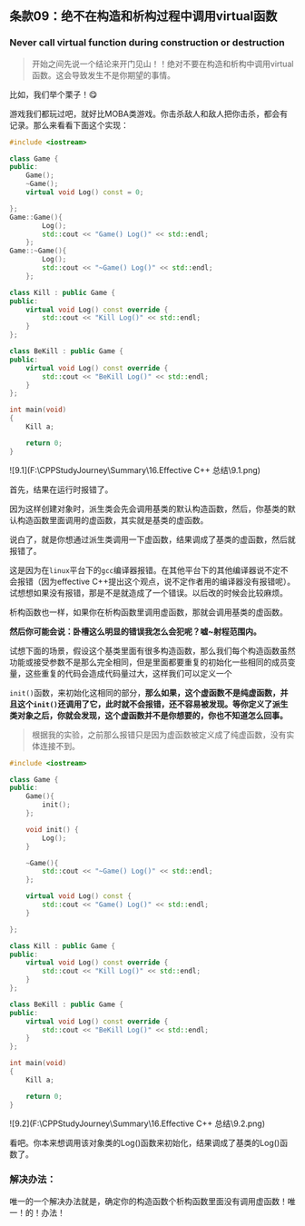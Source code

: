 ## 条款09：绝不在构造和析构过程中调用virtual函数

### Never call virtual function during construction or destruction

> 开始之间先说一个结论来开门见山！！绝对不要在构造和析构中调用virtual函数。这会导致发生不是你期望的事情。

比如，我们举个栗子！:yum:

游戏我们都玩过吧，就好比MOBA类游戏。你击杀敌人和敌人把你击杀，都会有记录。那么来看看下面这个实现：

```cpp
#include <iostream>

class Game {
public:
    Game();
    ~Game();
    virtual void Log() const = 0;

};
Game::Game(){
        Log();
        std::cout << "Game() Log()" << std::endl;
    };
Game::~Game(){
        Log();
        std::cout << "~Game() Log()" << std::endl;
    };

class Kill : public Game {
public:
    virtual void Log() const override {
        std::cout << "Kill Log()" << std::endl;
    }
};

class BeKill : public Game {
public:
    virtual void Log() const override {
        std::cout << "BeKill Log()" << std::endl;
    }
};

int main(void)
{
    Kill a;

    return 0;
}

```

![9.1](F:\CPPStudyJourney\Summary\16.Effective C++ 总结\9.1.png)

首先，结果在运行时报错了。

因为这样创建对象时，派生类会先会调用基类的默认构造函数，然后，你基类的默认构造函数里面调用的虚函数，其实就是基类的虚函数。

说白了，就是你想通过派生类调用一下虚函数，结果调成了基类的虚函数，然后就报错了。

这是因为在`linux`平台下的`gcc`编译器报错。在其他平台下的其他编译器说不定不会报错（因为effective C++提出这个观点，说不定作者用的编译器没有报错呢）。试想想如果没有报错，那是不是就造成了一个错误。以后改的时候会比较麻烦。

析构函数也一样，如果你在析构函数里调用虚函数，那就会调用基类的虚函数。

**然后你可能会说：卧槽这么明显的错误我怎么会犯呢？嘘~射程范围内。**

试想下面的场景，假设这个基类里面有很多构造函数，那么我们每个构造函数虽然功能或接受参数不是那么完全相同，但是里面都要重复的初始化一些相同的成员变量，这些重复的代码会造成代码量过大，这样我们可以定义一个

```init()```函数，来初始化这相同的部分，**那么如果，这个虚函数不是纯虚函数，并且这个```init()```还调用了它，此时就不会报错，还不容易被发现。等你定义了派生类对象之后，你就会发现，这个虚函数并不是你想要的，你也不知道怎么回事。**

> 根据我的实验，之前那么报错只是因为虚函数被定义成了纯虚函数，没有实体连接不到。

```cpp
#include <iostream>

class Game {
public:
    Game(){
        init();
    };

    void init() {
        Log();
    }

    ~Game(){
        std::cout << "~Game() Log()" << std::endl;
    };

    virtual void Log() const {
        std::cout << "Game() Log()" << std::endl;
    }

};

class Kill : public Game {
public:
    virtual void Log() const override {
        std::cout << "Kill Log()" << std::endl;
    }
};

class BeKill : public Game {
public:
    virtual void Log() const override {
        std::cout << "BeKill Log()" << std::endl;
    }
};

int main(void)
{
    Kill a;

    return 0;
}
```

![9.2](F:\CPPStudyJourney\Summary\16.Effective C++ 总结\9.2.png)

看吧。你本来想调用该对象类的Log()函数来初始化，结果调成了基类的Log()函数了。



### 解决办法：

唯一的一个解决办法就是，确定你的构造函数个析构函数里面没有调用虚函数！唯一！的！办法！